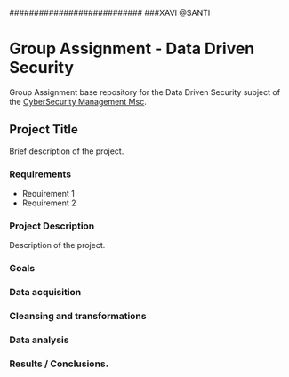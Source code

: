 ###########################
###XAVI
@SANTI
# Group Assignment - Data Driven Security

Group Assignment base repository for the Data Driven Security subject of the [CyberSecurity Management Msc](https://www.talent.upc.edu/ing/professionals/presentacio/codi/221101/cybersecurity-management/).

## Project Title

Brief description of the project.

### Requirements

  - Requirement 1
  - Requirement 2
  
  
### Project Description

Description of the project. 

### Goals

### Data acquisition

### Cleansing and transformations

### Data analysis

### Results / Conclusions.
